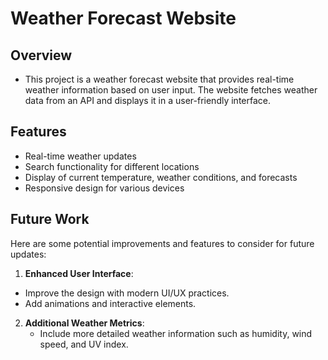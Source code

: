 # Weather Forecast Website
## Overview
- This project is a weather forecast website that provides real-time weather information based on user input. The website fetches weather data from an API and displays it in a user-friendly interface.

## Features
- Real-time weather updates
- Search functionality for different locations
- Display of current temperature, weather conditions, and forecasts
- Responsive design for various devices


## Future Work
 Here are some potential improvements and features to consider for future updates:
 1. **Enhanced User Interface**: 
   - Improve the design with modern UI/UX practices.
   - Add animations and interactive elements.
     
2. **Additional Weather Metrics**: 
   - Include more detailed weather information such as humidity, wind speed, and UV index.

